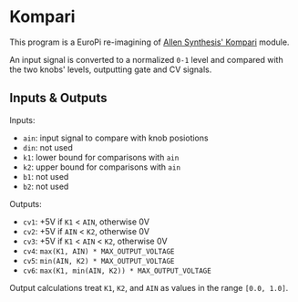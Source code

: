# Kompari

This program is a EuroPi re-imagining of [Allen Synthesis' Kompari](https://www.allensynthesis.co.uk/modules/kompari.html)
module.

An input signal is converted to a normalized `0-1` level and compared with the two knobs' levels,
outputting gate and CV signals.

## Inputs & Outputs

Inputs:
- `ain`: input signal to compare with knob posiotions
- `din`: not used
- `k1`: lower bound for comparisons with `ain`
- `k2`: upper bound for comparisons with `ain`
- `b1`: not used
- `b2`: not used

Outputs:
- `cv1`: +5V if `K1` < `AIN`, otherwise 0V
- `cv2`: +5V if `AIN` < `K2`, otherwise 0V
- `cv3`: +5V if `K1` < `AIN` < `K2`, otherwise 0V
- `cv4`: `max(K1, AIN) * MAX_OUTPUT_VOLTAGE`
- `cv5`: `min(AIN, K2) * MAX_OUTPUT_VOLTAGE`
- `cv6`: `max(K1, min(AIN, K2)) * MAX_OUTPUT_VOLTAGE`

Output calculations treat `K1`, `K2`, and `AIN` as values in the range `[0.0, 1.0]`.
